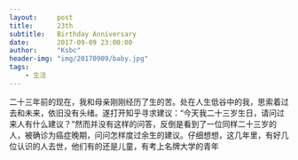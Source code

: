 ```yaml
---
layout:     post
title:      23th
subtitle:   Birthday Anniversary
date:       2017-09-09 23:00:00
author:     "Ksbc"
header-img: "img/20170909/baby.jpg"
tags:
    - 生活
---
```


>  

二十三年前的现在，我和母亲刚刚经历了生的苦。处在人生低谷中的我，思索着过去和未来，依旧没有头绪。遂打开知乎寻求建议：“今天我二十三岁生日，请问过来人有什么建议？”然而并没有这样的问答，反倒是看到了一位同样二十三岁的人，被确诊为癌症晚期，问问怎样度过余生的建议。仔细想想，这几年里，有好几位认识的人去世，他们有的还是儿童，有考上名牌大学的青年